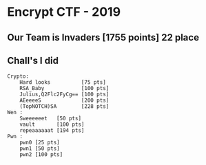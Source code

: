 # Encrypt CTF - 2019 
## Our Team is Invaders [1755 points] 22 place

## Chall's I did
```
Crypto:
    Hard looks 			[75 pts]
    RSA_Baby 			[100 pts]
    Julius,Q2Flc2FyCg== [100 pts]
    AEeeeeS 			[200 pts]
    (TopNOTCH)SA 		[228 pts]
Wen :
	Sweeeeeet 	[50 pts]
	vault 		[100 pts]
	repeaaaaaat [194 pts]
Pwn :
    pwn0 [25 pts]
    pwn1 [50 pts]
    pwn2 [100 pts]
```